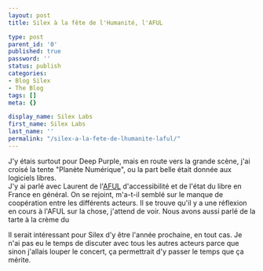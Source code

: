 ```yaml
---
layout: post
title: Silex à la fête de l'Humanité, l'AFUL

type: post
parent_id: '0'
published: true
password: ''
status: publish
categories:
- Blog Silex
- The Blog
tags: []
meta: {}

display_name: Silex Labs
first_name: Silex Labs
last_name: ''
permalink: "/silex-a-la-fete-de-lhumanite-laful/"
---
```


J'y étais surtout pour Deep Purple, mais en route vers la grande scène, j'ai croisé la tente "Planète Numérique", ou la part belle était donnée aux logiciels libres.  
J'y ai parlé avec Laurent de l'[AFUL](http://www.aful.org/) d'accessibilité et de l'état du libre en France en général. On se rejoint, m'a-t-il semblé sur le manque de coopération entre les différents acteurs. Il se trouve qu'il y a une réflexion en cours à l'AFUL sur la chose, j'attend de voir. Nous avons aussi parlé de la tarte à la crème du


Il serait intéressant pour Silex d'y être l'année prochaine, en tout cas. Je n'ai pas eu le temps de discuter avec tous les autres acteurs parce que sinon j'allais louper le concert, ça permettrait d'y passer le temps que ça mérite.